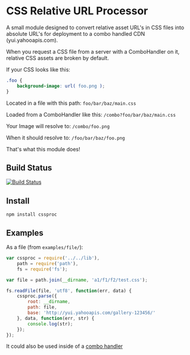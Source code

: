 CSS Relative URL Processor
==========================

A small module designed to convert relative asset URL's in CSS files into absolute URL's for deployment
to a combo handled CDN (yui.yahooapis.com).

When you request a CSS file from a server with a ComboHandler on it, relative CSS assets are broken by default.

If your CSS looks like this:

```css
.foo {
    background-image: url( foo.png );
}
```

Located in a file with this path: `foo/bar/baz/main.css`

Loaded from a ComboHandler like this: `/combo?foo/bar/baz/main.css`

Your Image will resolve to: `/combo/foo.png`

When it should resolve to: `/foo/bar/baz/foo.png`

That's what this module does!


Build Status
------------

[![Build Status](https://secure.travis-ci.org/davglass/cssproc.png?branch=master)](http://travis-ci.org/davglass/cssproc)

Install
-------

    npm install cssproc


Examples
--------

As a file (from `examples/file/`):

```javascript
var cssproc = require('../../lib'),
    path = require('path'),
    fs = require('fs');

var file = path.join(__dirname, 'a1/f1/f2/test.css');

fs.readFile(file, 'utf8', function(err, data) {
    cssproc.parse({
        root: __dirname,
        path: file,
        base: 'http://yui.yahooapis.com/gallery-123456/'
    }, data, function(err, str) {
        console.log(str);
    });
});
```

It could also be used inside of a [combo handler](https://github.com/rgrove/combohandler)


